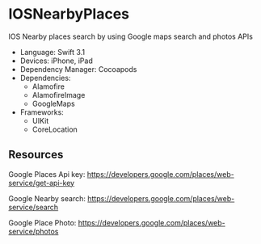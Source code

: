 # IOSNearbyPlaces
IOS Nearby places search by using Google maps search and photos APIs

- Language: Swift 3.1
- Devices: iPhone, iPad 
- Dependency Manager:  Cocoapods
- Dependencies:
  - Alamofire
  - AlamofireImage
  - GoogleMaps 
- Frameworks:
  - UIKit
  - CoreLocation 


## Resources


Google Places Api key: https://developers.google.com/places/web-service/get-api-key

Google Nearby search: https://developers.google.com/places/web-service/search

Google Place Photo: https://developers.google.com/places/web-service/photos
